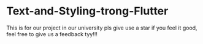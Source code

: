 # Text-and-Styling-trong-Flutter
This is for our project in our university pls give use a star if you feel it good, feel free to give us a feedback tyy!!!
